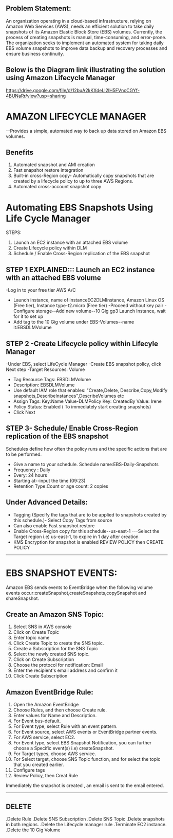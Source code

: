 ## Problem Statement:
An organization operating in a cloud-based infrastructure, relying on Amazon Web Services (AWS), needs an efficient solution to take daily snapshots of its Amazon Elastic Block Store
(EBS) volumes. Currently, the process of creating snapshots is manual, time-consuming, and error-prone. The organization seeks to implement an automated system for taking daily EBS
volume snapshots to improve data backup and recovery processes and ensure business continuity.

## Below is the Diagram link illustrating the solution using Amazon Lifecycle Manager 
https://drive.google.com/file/d/12buA2kKXdeLl2IH5FVncCGYf-4BUNaRr/view?usp=sharing

# AMAZON LIFECYCLE MANAGER 
--Provides a simple, automated way to back up data stored on Amazon EBS volumes.
## Benefits
1) Automated snapshot and AMI creation
2) Fast snapshot restore integration
3) Built-in cross-Region copy- Automatically copy snapshots that are created by a lifecycle policy to up to three AWS Regions.
4) Automated cross-account snapshot copy

# Automating EBS Snapshots Using Life Cycle Manager
STEPS:
1) Launch an EC2 instance with an attached EBS volume
2) Create Lifecycle policy within DLM
3) Schedule / Enable Cross-Region replication of the EBS snapshot

## STEP 1 EXPLAINED::: Launch an EC2 instance with an attached EBS volume
-Log in to your free tier AWS A/C
- Launch instance, name of instanceEC2DLMInstance, Amazon Linux OS (Free tier),
Instance type-t2.micro (Free tier)
-Proceed without key pair
-Configure storage--Add new volume--10 Gig gp3
Launch Instance, wait for it to set up
- Add tag to the 10 Gig volume under EBS-Volumes--name it:EBSDLMVolume

## STEP 2 -Create Lifecycle policy within Lifecyle Manager
-Under EBS, select LifeCycle Manager
-Create EBS snapshot policy, click Next step
-Target Resources: Volume
- Tag Resource Tags: EBSDLMVolume
- Description: EBSDLMVolume
- Use default IAM role that enables: "Create,Delete, Describe,Copy,Modify snapshots,DescribeInstances",DescribeVolumes etc
- Assign Tags: Key:Name Value-DLMPolicy      Key: CreatedBy     Value: Irene
- Policy Status: Enabled ( To immediately start creating snapshots)
- Click Next

## STEP 3- Schedule/ Enable Cross-Region replication of the EBS snapshot
Schedules define how often the policy runs and the specific actions that are to be performed.
- Give a name to your schedule. Schedule name:EBS-Daily-Snapshots
- Frequency : Daily
- Every: 24 hours
- Starting at--input the time (09:23)
- Retention Type:Count or age
count: 2 copies

## Under Advanced Details:
- Tagging (Specify the tags that are to be applied to snapshots created by this schedule.)- Select Copy Tags from source
- Can also enable Fast snapshot restore
- Enable Cross-Region copy for this schedule--us-east-1
---Select the Target region i.e) us-east-1, to expire in 1 day after creation
- KMS Encryption for snapshot is enabled
REVIEW POLICY then CREATE POLICY

**************************************************************************************************************************
# EBS SNAPSHOT EVENTS:

Amazon EBS sends events to EventBridge when the following volume events occur:createSnapshot,createSnapshots,copySnapshot and shareSnapshot.

## Create an Amazon SNS Topic:
1) Select SNS in AWS console
2) Click on Create Topic
3) Enter topic name 
4) Click Create Topic to create the SNS topic.
5) Create a Subscription for the SNS Topic
6) Select the newly created SNS topic.
7) Click on Create Subscription
8) Choose the protocol for notification: Email 
9) Enter the recipient's email address and confirm it
10) Click Create Subscription

 ## Amazon EventBridge Rule:
1) Open the Amazon EventBridge
2) Choose Rules, and then choose Create rule.
3) Enter values for Name and Description.
4) For Event bus-default.
5) For Event type, select Rule with an event pattern.
6) For Event source, select AWS events or EventBridge partner events.
7) For AWS service, select EC2.
8) For Event type, select EBS Snapshot Notification, you can further choose a Specific event(s) i.e) createSnapshot.
9) For Target types, choose AWS service.
10) For Select target, choose SNS Topic function, and for select the topic that you created earlier.
11) Configure tags
12) Review Policy, then Creat Rule

Immediately the snapshot is created , an email is sent to the email entered.

*****************************************************************************************************************
## DELETE
.Delete Rule
.Delete SNS Subscription
.Delete SNS Topic
.Delete snapshots in both regions.
.Delete the Lifecycle manager rule
.Terminate EC2 instance.
.Delete the 10 Gig Volume





